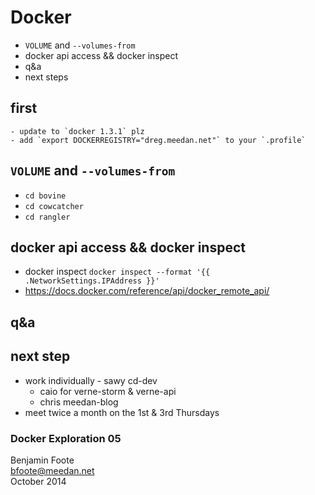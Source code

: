 

# Docker

   - `VOLUME` and `--volumes-from`
   - docker api access && docker inspect
   - q&a
   - next steps


##  first

    - update to `docker 1.3.1` plz
    - add `export DOCKERREGISTRY="dreg.meedan.net"` to your `.profile`

## `VOLUME` and `--volumes-from`

   - `cd bovine`
   - `cd cowcatcher`
   - `cd rangler`


## docker api access && docker inspect

   - docker inspect
     `docker inspect --format '{{ .NetworkSettings.IPAddress }}'` 
   - https://docs.docker.com/reference/api/docker_remote_api/
    
## q&a

## next step

   - work individually
     	  - sawy cd-dev
	  - caio for verne-storm & verne-api
	  - chris meedan-blog
   - meet twice a month on the 1st & 3rd Thursdays


### Docker Exploration 05

Benjamin Foote  
bfoote@meedan.net  
October 2014
